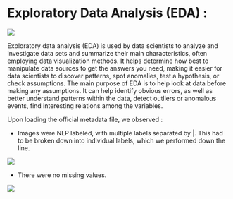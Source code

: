 # Exploratory Data Analysis (EDA) : 

![](https://github.com/CodingWitcher/NIH_Chest_X_Ray/blob/main/images_for_readme/magnifying%20glass.jpg)

Exploratory data analysis (EDA) is used by data scientists to analyze and investigate data sets and summarize their main characteristics, often employing data visualization methods. It helps determine how best to manipulate data sources to get the answers you need, making it easier for data scientists to discover patterns, spot anomalies, test a hypothesis, or check assumptions. The main purpose of EDA is to help look at data before making any assumptions. It can help identify obvious errors, as well as better understand patterns within the data, detect outliers or anomalous events, find interesting relations among the variables. 

Upon loading the official metadata file, we observed : 
* Images were NLP labeled, with multiple labels separated by |. This had to be broken down into individual labels, which we performed down the line.

![](https://github.com/CodingWitcher/NIH_Chest_X_Ray/blob/main/images_for_readme/head.png)

* There were no missing values.

![](https://github.com/CodingWitcher/NIH_Chest_X_Ray/blob/main/images_for_readme/missing%20values.png)
